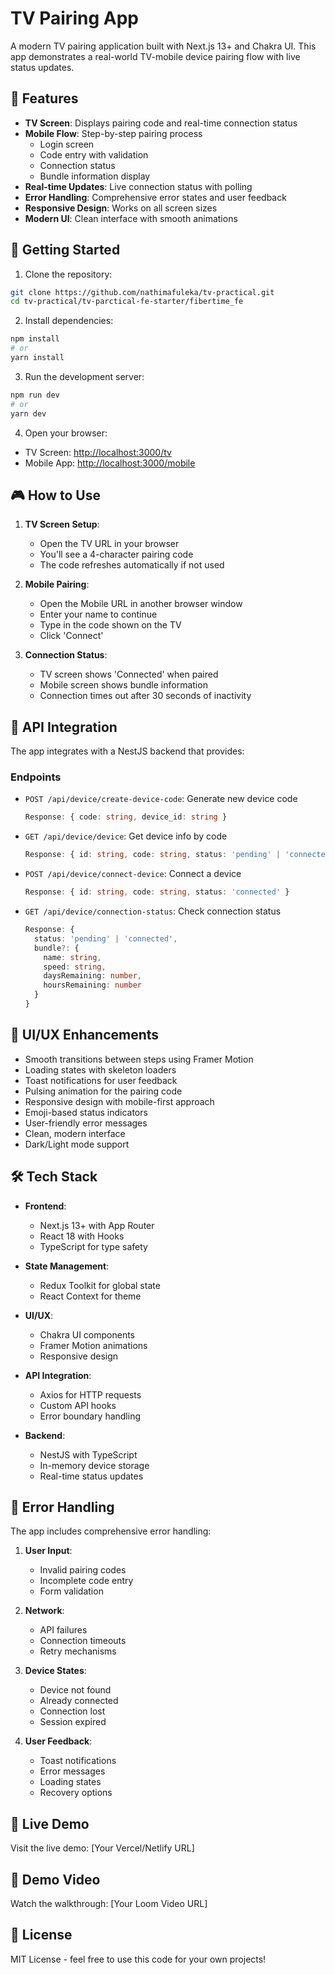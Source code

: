 # TV Pairing App

A modern TV pairing application built with Next.js 13+ and Chakra UI. This app demonstrates a real-world TV-mobile device pairing flow with live status updates.

## 🌟 Features

- **TV Screen**: Displays pairing code and real-time connection status
- **Mobile Flow**: Step-by-step pairing process
  - Login screen
  - Code entry with validation
  - Connection status
  - Bundle information display
- **Real-time Updates**: Live connection status with polling
- **Error Handling**: Comprehensive error states and user feedback
- **Responsive Design**: Works on all screen sizes
- **Modern UI**: Clean interface with smooth animations

## 🚀 Getting Started

1. Clone the repository:
```bash
git clone https://github.com/nathimafuleka/tv-practical.git
cd tv-practical/tv-parctical-fe-starter/fibertime_fe
```

2. Install dependencies:
```bash
npm install
# or
yarn install
```

3. Run the development server:
```bash
npm run dev
# or
yarn dev
```

4. Open your browser:
- TV Screen: [http://localhost:3000/tv](http://localhost:3000/tv)
- Mobile App: [http://localhost:3000/mobile](http://localhost:3000/mobile)

## 🎮 How to Use

1. **TV Screen Setup**:
   - Open the TV URL in your browser
   - You'll see a 4-character pairing code
   - The code refreshes automatically if not used

2. **Mobile Pairing**:
   - Open the Mobile URL in another browser window
   - Enter your name to continue
   - Type in the code shown on the TV
   - Click 'Connect'

3. **Connection Status**:
   - TV screen shows 'Connected' when paired
   - Mobile screen shows bundle information
   - Connection times out after 30 seconds of inactivity

## 🔌 API Integration

The app integrates with a NestJS backend that provides:

### Endpoints

- `POST /api/device/create-device-code`: Generate new device code
  ```typescript
  Response: { code: string, device_id: string }
  ```

- `GET /api/device/device`: Get device info by code
  ```typescript
  Response: { id: string, code: string, status: 'pending' | 'connected' }
  ```

- `POST /api/device/connect-device`: Connect a device
  ```typescript
  Response: { id: string, code: string, status: 'connected' }
  ```

- `GET /api/device/connection-status`: Check connection status
  ```typescript
  Response: {
    status: 'pending' | 'connected',
    bundle?: {
      name: string,
      speed: string,
      daysRemaining: number,
      hoursRemaining: number
    }
  }
  ```

## 🎨 UI/UX Enhancements

- Smooth transitions between steps using Framer Motion
- Loading states with skeleton loaders
- Toast notifications for user feedback
- Pulsing animation for the pairing code
- Responsive design with mobile-first approach
- Emoji-based status indicators
- User-friendly error messages
- Clean, modern interface
- Dark/Light mode support

## 🛠️ Tech Stack

- **Frontend**:
  - Next.js 13+ with App Router
  - React 18 with Hooks
  - TypeScript for type safety

- **State Management**:
  - Redux Toolkit for global state
  - React Context for theme

- **UI/UX**:
  - Chakra UI components
  - Framer Motion animations
  - Responsive design

- **API Integration**:
  - Axios for HTTP requests
  - Custom API hooks
  - Error boundary handling

- **Backend**:
  - NestJS with TypeScript
  - In-memory device storage
  - Real-time status updates

## 🧪 Error Handling

The app includes comprehensive error handling:

1. **User Input**:
   - Invalid pairing codes
   - Incomplete code entry
   - Form validation

2. **Network**:
   - API failures
   - Connection timeouts
   - Retry mechanisms

3. **Device States**:
   - Device not found
   - Already connected
   - Connection lost
   - Session expired

4. **User Feedback**:
   - Toast notifications
   - Error messages
   - Loading states
   - Recovery options

## 📱 Live Demo

Visit the live demo: [Your Vercel/Netlify URL]

## 🎥 Demo Video

Watch the walkthrough: [Your Loom Video URL]

## 📝 License

MIT License - feel free to use this code for your own projects!
